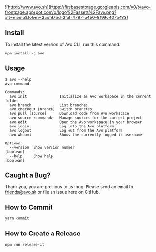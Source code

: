 ![https://www.avo.sh](https://firebasestorage.googleapis.com/v0/b/avo-frontpage.appspot.com/o/logo%2Fassets%2Favo.png?alt=media&token=2acfd7bd-2faf-4787-a450-8f99c407a483)

## Install

To install the latest version of Avo CLI, run this command:

```
npm install -g avo
```

## Usage

```
$ avo --help
avo command

Commands:
  avo init               Initialize an Avo workspace in the current folder
  avo branch             List branches
  avo checkout [branch]  Switch branches
  avo pull [source]      Download code from Avo workspace
  avo source <command>   Manage sources for the current project
  avo edit               Open the Avo workspace in your browser
  avo login              Log into the Avo platform
  avo logout             Log out from the Avo platform
  avo whoami             Shows the currently logged in username

Options:
  --version  Show version number                                       [boolean]
  --help     Show help                                                 [boolean]
```

## Caught a Bug?

Thank you, you are precious to us :hug: Please send an email to friends@avo.sh or file an issue here on GitHub.

## How to Commit

```
yarn commit
```

## How to Create a Release

```
npm run release-it
```

